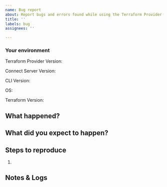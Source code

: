 ```yaml
---
name: Bug report
about: Report bugs and errors found while using the Terraform Provider.
title: ''
labels: bug
assignees: ''

---
```


### Your environment

<!-- Version of the Terraform Provider when the error occurred -->
Terraform Provider Version:

<!-- What version of the Connect server are you running?
You can get this information from the Integrations section in 1Password
https://start.1password.com/integrations/active
-->
Connect Server Version:

<!-- What version of the OP CLI are you running?
You can get this information by running 'op --version'
-->
CLI Version:

<!-- What OS are you running Terraform on? -->
OS:

<!-- What version of Terraform are you using? -->
Terraform Version:

## What happened?
<!-- Describe the bug or error -->

## What did you expect to happen?
<!-- Describe what should have happened -->

## Steps to reproduce
1. <!-- Describe Steps to reproduce the issue -->


## Notes & Logs
<!-- Paste any logs here that may help with debugging.
Remember to remove any sensitive information before sharing! -->
